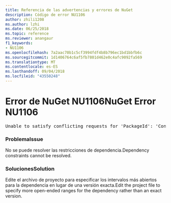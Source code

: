 ```yaml
---
title: Referencia de las advertencias y errores de NuGet
description: Código de error NU1106
author: zhili1208
ms.author: lzhi
ms.date: 06/25/2018
ms.topic: reference
ms.reviewer: anangaur
f1_keywords:
- NU1106
ms.openlocfilehash: 7a2aac70b1c5cf3994fdf4b8b796ec1bd1bbfb6c
ms.sourcegitcommit: 1d1406764c6af5fb7801d462e0c4afc9092fa569
ms.translationtype: MT
ms.contentlocale: es-ES
ms.lasthandoff: 09/04/2018
ms.locfileid: "43550248"
---
```

# <a name="nuget-error-nu1106"></a><span data-ttu-id="75a80-103">Error de NuGet NU1106</span><span class="sxs-lookup"><span data-stu-id="75a80-103">NuGet Error NU1106</span></span>

<pre>Unable to satisfy conflicting requests for 'PackageId': 'Conflict path' Framework: 'Target graph'</pre>

### <a name="issue"></a><span data-ttu-id="75a80-104">Problema</span><span class="sxs-lookup"><span data-stu-id="75a80-104">Issue</span></span>
<span data-ttu-id="75a80-105">No se puede resolver las restricciones de dependencia.</span><span class="sxs-lookup"><span data-stu-id="75a80-105">Dependency constraints cannot be resolved.</span></span>

### <a name="solution"></a><span data-ttu-id="75a80-106">Soluciones</span><span class="sxs-lookup"><span data-stu-id="75a80-106">Solution</span></span>
<span data-ttu-id="75a80-107">Edite el archivo de proyecto para especificar los intervalos más abiertos para la dependencia en lugar de una versión exacta.</span><span class="sxs-lookup"><span data-stu-id="75a80-107">Edit the project file to specify more open-ended ranges for the dependency rather than an exact version.</span></span>